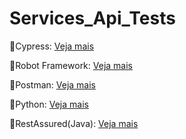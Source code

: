 # Services_Api_Tests

🔑Cypress: 
[Veja mais](https://github.com/antoniogmartins/Performance/blob/main/cypress/cypress.md)

🔑Robot Framework: 
[Veja mais](https://github.com/antoniogmartins/Performance/blob/main/robotfamework/robot.md)

🔑Postman: 
[Veja mais](https://github.com/antoniogmartins/Performance/blob/main/postman/postman.md)

🔑Python: 
[Veja mais](https://github.com/antoniogmartins/Performance/blob/main/python/python.md)

🔑RestAssured(Java):
[Veja mais](https://github.com/antoniogmartins/Performance/blob/main/java/java.md)

